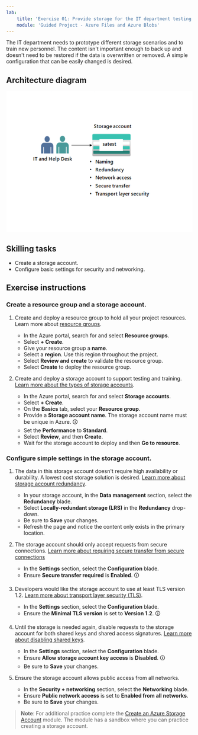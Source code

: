 ```yaml
---
lab:
    title: 'Exercise 01: Provide storage for the IT department testing and training        '
    module: 'Guided Project - Azure Files and Azure Blobs'
---
```


The IT department needs to prototype different storage scenarios and to train new personnel. The content isn't important enough to back up and doesn't need to be restored if the data is overwritten or removed. A simple configuration that can be easily changed is desired.

## Architecture diagram
![Diagram with one storage account](../Media/task_01.png)

## Skilling tasks
- Create a storage account. 
- Configure basic settings for security and networking. 

## Exercise instructions

### Create a resource group and a storage account.

1. Create and deploy a resource group to hold all your project resources. Learn more about [resource groups](https://learn.microsoft.com/azure/azure-resource-manager/management/manage-resource-groups-portal?azure-portal=true).
    - In the Azure portal, search for and select **Resource groups**.
    - Select **+ Create**.
    - Give your resource group a **name**. 
    - Select a **region**. Use this region throughout the project. 
    - Select **Review and create** to validate the resource group.
    - Select **Create** to deploy the resource group.

1. Create and deploy a storage account to support testing and training. [Learn more about the types of storage accounts](https://learn.microsoft.com/azure/storage/common/storage-account-overview#types-of-storage-accounts).
    - In the Azure portal, search for and select  **Storage accounts**. 
    - Select **+ Create**.
    - On the **Basics** tab, select your **Resource group**.
    - Provide a **Storage account name**. The storage account name must be unique in Azure. &#128712; 
    - Set the **Performance** to **Standard**. 
    - Select **Review**, and then **Create**. 
    - Wait for the storage account to deploy and then **Go to resource**.  

### Configure simple settings in the storage account.

1. The data in this storage account doesn't require high availability or durability. A lowest cost storage solution is desired. [Learn more about storage account redundancy](https://learn.microsoft.com//azure/storage/common/storage-redundancy).
    - In your storage account, in the **Data management** section, select the **Redundancy** blade.
    - Select **Locally-redundant storage (LRS)** in the **Redundancy** drop-down. 
    - Be sure to **Save** your changes. 
    - Refresh the page and notice the content only exists in the primary location. 

1. The storage account should only accept requests from secure connections. [Learn more about requiring secure transfer from secure connections](https://learn.microsoft.com/azure/storage/common/storage-require-secure-transfer)
    - In the **Settings** section, select the **Configuration** blade.
    - Ensure **Secure transfer required** is **Enabled**. &#128712;  

1. Developers would like the storage account to use at least TLS version 1.2. [Learn more about transport layer security (TLS)](https://learn.microsoft.com//azure/storage/common/transport-layer-security-configure-minimum-version?tabs=portal).
    - In the **Settings** section, select the **Configuration** blade.
    - Ensure the **Minimal TLS version** is set to **Version 1.2**. &#128712; 


1. Until the storage is needed again, disable requests to the storage account for both shared keys and shared access signatures. [Learn more about disabling shared keys](https://learn.microsoft.com/azure/storage/common/shared-key-authorization-prevent?tabs=portal#disable-shared-key-authorization).
    - In the **Settings** section, select the **Configuration** blade.
    - Ensure **Allow storage account key access** is **Disabled**. &#128712; 
    - Be sure to **Save** your changes. 

1. Ensure the storage account allows public access from all networks.  
    - In the **Security + networking** section, select the **Networking** blade.
    - Ensure **Public network access** is set to **Enabled from all networks**.
    - Be sure to **Save** your changes. 

>**Note**: For additional practice complete the [Create an Azure Storage Account](https://learn.microsoft.com/training/modules/create-azure-storage-account/) module. The module has a sandbox where you can practice creating a storage account.
